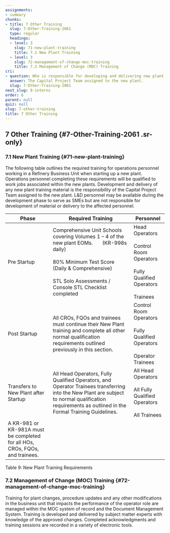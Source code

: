 ```yaml
---
assignments:
- summary
chunks:
- title: 7 Other Training
  slug: 7-Other-Training-2061
  type: regular
  headings:
  - level: 3
    slug: 71-new-plant-training
    title: 7.1 New Plant Training
  - level: 3
    slug: 72-management-of-change-moc-training
    title: 7.2 Management of Change (MOC) Training
cri:
- question: Who is responsible for developing and delivering new plant training material for operations personnel in a Refinery Business Unit?
  answer: The Capital Project Team assigned to the new plant.
  slug: 7-Other-Training-2061
next_slug: 8-interns
order: 6
parent: null
quiz: null
slug: 7-other-training
title: 7 Other Training
---
```


## 7 Other Training {#7-Other-Training-2061 .sr-only} 

### 7.1 New Plant Training {#71-new-plant-training}

The following table outlines the required training for operations personnel working in a Refinery Business Unit when starting up a new plant. Operations personnel completing these requirements will be qualified to work jobs associated within the new plants. Development and delivery of any new plant training material is the responsibility of the Capital Project Team assigned to the new plant. L&D personnel may be available during the development phase to serve as SMEs but are not responsible for development of material or delivery to the affected personnel.

| Phase | Required Training | Personnel |
| --- | --- | --- |
| Pre Startup | Comprehensive Unit Schools covering Volumes 1 – 4 of the new plant EOMs.       (KR-998s daily)<br><br>80% Minimum Test Score (Daily & Comprehensive)<br><br>STL Solo Assessments / Console STL Checklist completed | Head Operators<br><br>Control Room Operators<br><br>Fully Qualified Operators<br><br>Trainees |
| Post Startup | All CROs, FQOs and trainees must continue their New Plant training and complete all other normal qualification requirements outlined previously in this section. | Control Room Operators<br><br>Fully Qualified Operators<br><br>Operator Trainees |
| Transfers to New Plant after Startup | All Head Operators, Fully Qualified Operators, and Operator Trainees transferring into the New Plant are subject to normal qualification requirements as outlined in the Formal Training Guidelines. | All Head Operators<br><br>All Fully Qualified Operators<br><br>All Trainees |
| A KR-981 or KR-981A must be completed for all HOs, CROs, FQOs, and trainees. |     |     |

Table 9: New Plant Training Requirements

### 7.2 Management of Change (MOC) Training {#72-management-of-change-moc-training}

Training for plant changes, procedure updates and any other modifications in the business unit that impacts the performance of the operator role are managed within the MOC system of record and the Document Management System. Training is developed and delivered by subject matter experts with knowledge of the approved changes. Completed acknowledgments and training sessions are recorded in a variety of electronic tools.


